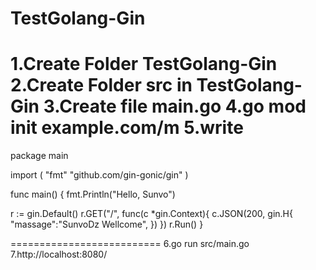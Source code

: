 # TestGolang-Gin


1.Create Folder TestGolang-Gin
2.Create Folder src in TestGolang-Gin
3.Create file main.go
4.go mod init example.com/m
5.write
==========================
package main

import (
"fmt"
"github.com/gin-gonic/gin"
)

func main() {
fmt.Println("Hello, Sunvo")

r := gin.Default() 
r.GET("/", func(c *gin.Context){ 
c.JSON(200, gin.H{
"massage":"SunvoDz Wellcome",
        })
    })
r.Run()
}

==========================
6.go run src/main.go
7.http://localhost:8080/
